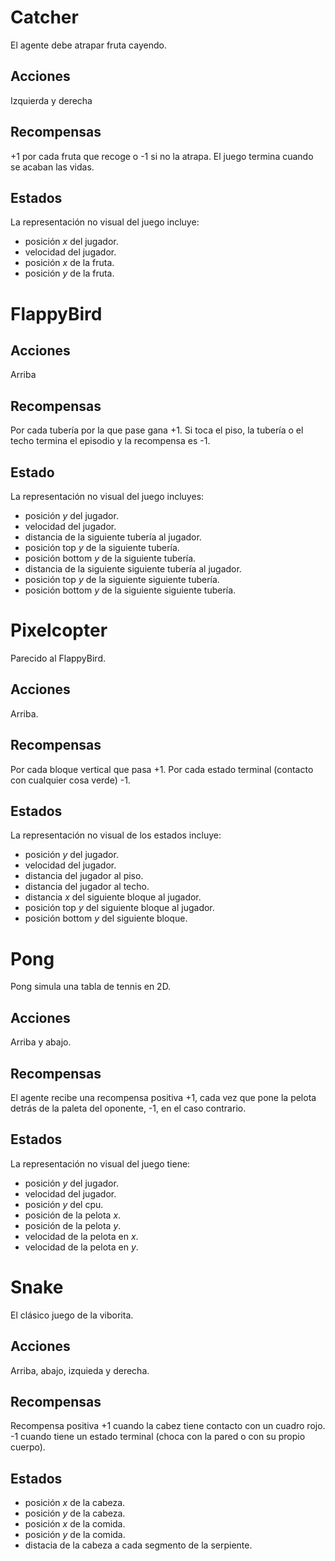 # Catcher

El agente debe atrapar fruta cayendo.

## Acciones

Izquierda y derecha

## Recompensas 

+1 por cada fruta que recoge o -1 si no la atrapa. El juego termina cuando 
se acaban las vidas.

## Estados

La representación no visual del juego incluye:

* posición *x* del jugador.
* velocidad del jugador.
* posición *x* de la fruta.
* posición *y* de la fruta.

# FlappyBird

## Acciones

Arriba

## Recompensas

Por cada tubería por la que pase gana +1. Si toca el piso, la tubería o el techo termina el episodio y la recompensa es -1.

## Estado

La representación no visual del juego incluyes:

* posición *y* del jugador.
* velocidad del jugador.
* distancia de la siguiente tubería al jugador.
* posición top *y* de la siguiente tubería.
* posición bottom  *y* de la siguiente tubería.
* distancia de la siguiente siguiente tubería al jugador.
* posición top *y* de la siguiente siguiente tubería.
* posición bottom *y* de la siguiente siguiente tubería.

# Pixelcopter

Parecido al FlappyBird.

## Acciones

Arriba.

## Recompensas

Por cada bloque vertical que pasa +1. Por cada estado terminal (contacto con 
cualquier cosa verde) -1.

## Estados

La representación no visual de los estados incluye:

* posición *y* del jugador.
* velocidad del jugador.
* distancia del jugador al piso.
* distancia del jugador al techo.
* distancia *x* del siguiente bloque al jugador.
* posición top *y* del siguiente bloque al jugador.
* posición bottom *y* del siguiente bloque.

# Pong

Pong simula una tabla de tennis en 2D.

## Acciones

Arriba y abajo.

## Recompensas

El agente recibe una recompensa positiva +1, cada vez que pone la pelota
detrás de la paleta del oponente, -1, en el caso contrario.

## Estados

La representación no visual del juego tiene:

* posición *y* del jugador.
* velocidad del jugador.
* posición *y* del cpu.
* posición de la pelota *x*.
* posición de la pelota *y*.
* velocidad de la pelota en *x*.
* velocidad de la pelota en *y*.

# Snake

El clásico juego de la viborita.

## Acciones

Arriba, abajo, izquieda y derecha.

## Recompensas

Recompensa positiva +1 cuando la cabez tiene contacto con un cuadro rojo. 
-1 cuando tiene un estado terminal (choca con la pared o con su propio cuerpo).

## Estados 

* posición *x* de la cabeza.
* posición *y* de la cabeza.
* posición *x* de la comida.
* posición *y* de la comida.
* distacia de la cabeza a cada segmento de la serpiente.


